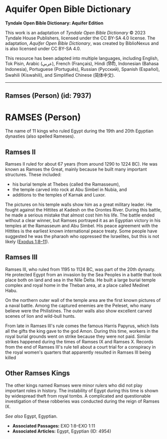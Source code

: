 # Aquifer Open Bible Dictionary

**Tyndale Open Bible Dictionary: Aquifer Edition**

This work is an adaptation of *Tyndale Open Bible Dictionary* © 2023 Tyndale House Publishers, licensed under the CC BY\-SA 4\.0 license. The adaptation, *Aquifer Open Bible Dictionary*, was created by BiblioNexus and is also licensed under CC BY\-SA 4\.0\.

This resource has been adapted into multiple languages, including English, Tok Pisin, Arabic (عربي), French (Français), Hindi (हिंदी), Indonesian (Bahasa Indonesia), Portuguese (Português), Russian (Русский), Spanish (Español), Swahili (Kiswahili), and Simplified Chinese (简体中文).



--------------------------------

## Ramses (Person) (id: 7937)

RAMSES (Person)
===============

The name of 11 kings who ruled Egypt during the 19th and 20th Egyptian dynasties (also spelled Rameses).

Ramses II
---------

Ramses II ruled for about 67 years (from around 1290 to 1224 BC). He was known as Ramses the Great, mainly because he built many important structures. These included:

* his burial temple at Thebes (called the Ramasseum),
* the temple carved into rock at Abu Simbel in Nubia, and
* additions to the temples of Karnak and Luxor.

The pictures on his temple walls show him as a great military leader. He fought against the Hittites at Kadesh on the Orontes River. During this battle, he made a serious mistake that almost cost him his life. The battle ended without a clear winner, but Ramses portrayed it as an Egyptian victory in his temples at the Ramasseum and Abu Simbel. His peace agreement with the Hittites is the earliest known international peace treaty. Some people have suggested he was the pharaoh who oppressed the Israelites, but this is not likely ([Exodus 1:8–11](https://ref.ly/Exod1:8-Exod1:11)).

Ramses III
----------

Ramses III, who ruled from 1195 to 1124 BC, was part of the 20th dynasty. He protected Egypt from an invasion by the Sea Peoples in a battle that took place both on land and sea in the Nile Delta. He built a large burial temple complex and royal home in the Theban area, at a place called Medinet Habu. 

On the northern outer wall of the temple area are the first known pictures of a naval battle. Among the captured enemies are the Peleset, who many believe were the Philistines. The outer walls also show excellent carved scenes of lion and wild\-bull hunts.

From late in Ramses III's rule comes the famous Harris Papyrus, which lists all the gifts the king gave to the god Amon. During this time, workers in the royal burial grounds went on strike because they were not paid. Similar strikes happened during the times of Ramses IX and Ramses X. Records from the end of Ramses III's rule tell about a court trial for a conspiracy in the royal women's quarters that apparently resulted in Ramses III being killed

Other Ramses Kings
------------------

The other kings named Ramses were minor rulers who did not play important roles in history. The instability of Egypt during this time is shown by widespread theft from royal tombs. A complicated and questionable investigation of these robberies was conducted during the reign of Ramses IX.

*See also* Egypt, Egyptian.

* **Associated Passages:** EXO 1:8–EXO 1:11
* **Associated Articles:** Egypt, Egyptian (ID: 4954)

